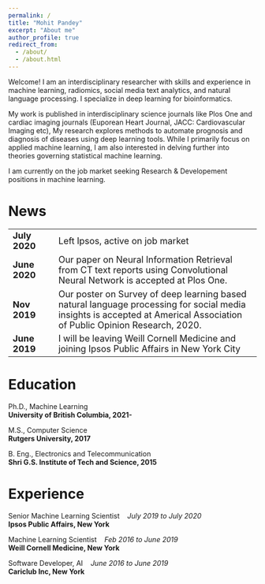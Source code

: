 ```yaml
---
permalink: /
title: "Mohit Pandey"
excerpt: "About me"
author_profile: true
redirect_from: 
  - /about/
  - /about.html
---
```


Welcome! I am an interdisciplinary researcher with skills and experience in machine learning, radiomics, social media text analytics, and natural language processing. I specialize in deep learning for bioinformatics. 

My work is published in interdisciplinary science journals like Plos One and cardiac imaging journals (Euporean Heart Journal, JACC: Cardiovascular Imaging etc), My research explores methods to automate prognosis and diagnosis of diseases using deep learning tools. While I primarily focus on applied machine learning, I am also interested in delving further into theories governing statistical machine learning. 

I am currently on the job market seeking Research & Developement positions in machine learning. 

News
======
<!-- <b> July 2020</b> - Left Ipsos, active on job market <br>
<b>June 2020 </b> - Our paper on Neural Information Retrieval from CT text reports using Convolutional Neural Network is accepted at Plos One. <br>
<b>Nov 2019</b> - Our poster on Survey of deep learning based natural language processing for social media insights is accepted at Americal Association of Public Opinion Research, 2020<br>
<b>July 2019 </b> - I will be joining Ipsos Public Affairs in New York City<br> -->

<style>
table, th, td {
  border: 0px solid black;
   font-size: 18px
}
</style>

<table>
 
  <tr>
    <td><b> July 2020</b></td>
    <td></td>
    <td>Left Ipsos, active on job market</td>
  </tr>
  
  <tr>
    <td><b> June 2020</b></td>
    <td></td>
    <td> Our paper on Neural Information Retrieval from CT text reports using Convolutional Neural Network is accepted at Plos One.</td>
  </tr>
 
 <tr>
    <td><b> Nov 2019</b></td>
    <td></td>
    <td>Our poster on Survey of deep learning based natural language processing for social media insights is accepted at Americal Association of Public Opinion Research, 2020.</td>
  </tr>
  
  <tr>
    <td><b> June 2019</b></td>
    <td></td>
    <td> I will be leaving Weill Cornell Medicine and joining Ipsos Public Affairs in New York City</td>
  </tr>
 
 
 
 
 
</table>

Education
======
Ph.D., Machine Learning
<br><b>University of British Columbia,                                  2021- </b>

M.S., Computer Science 
<br><b>Rutgers University,                                                    2017</b>

B. Eng., Electronics and Telecommunication 
<br><b>Shri G.S. Institute of Tech and Science,                    2015</b>



Experience
======
<p>Senior Machine Learning Scientist <i> &nbsp;&nbsp; July 2019 to July 2020 </i>
  <br> <b> Ipsos Public Affairs, New York </b> </p>
  <p> Machine Learning Scientist <i>         &nbsp;&nbsp;     Feb 2016 to June 2019 </i>
  <br> <b> Weill Cornell Medicine, New York </b> </p>
  <p>Software Developer, AI <i>         &nbsp;&nbsp;     June 2016 to June 2019 </i>
  <br> <b> Cariclub Inc, New York </b> </p>

